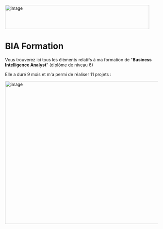 <img width="475" height="79" alt="image" src="https://github.com/user-attachments/assets/557988bc-63ff-458b-96e5-6293ed27cc80" />

# BIA Formation
Vous trouverez ici tous les éléments relatifs à ma formation de "**Business Intelligence Analyst**" (diplôme de niveau 6)

Elle a duré 9 mois et m'a permi de réaliser 11 projets :

<img width="1343" height="469" alt="image" src="https://github.com/user-attachments/assets/49e1c35b-a374-4dad-af1c-c82537669ed8" />



